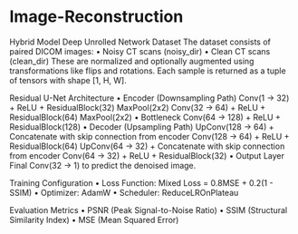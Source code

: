 # Image-Reconstruction
Hybrid Model Deep Unrolled Network
Dataset The dataset consists of paired DICOM images: • Noisy CT scans (noisy_dir) • Clean CT scans (clean_dir) These are normalized  and optionally augmented using transformations like flips and rotations. Each sample is returned as a tuple of tensors with shape [1, H, W].

Residual U-Net Architecture • Encoder (Downsampling Path) Conv(1 → 32) + ReLU + ResidualBlock(32) MaxPool(2x2) Conv(32 → 64) + ReLU + ResidualBlock(64) MaxPool(2x2) • Bottleneck Conv(64 → 128) + ReLU + ResidualBlock(128) • Decoder (Upsampling Path) UpConv(128 → 64) + Concatenate with skip connection from encoder Conv(128 → 64) + ReLU + ResidualBlock(64) UpConv(64 → 32) + Concatenate with skip connection from encoder Conv(64 → 32) + ReLU + ResidualBlock(32) • Output Layer Final Conv(32 → 1) to predict the denoised image.

Training Configuration • Loss Function: Mixed Loss = 0.8MSE + 0.2(1 - SSIM) • Optimizer: AdamW • Scheduler: ReduceLROnPlateau

Evaluation Metrics • PSNR (Peak Signal-to-Noise Ratio) • SSIM (Structural Similarity Index) • MSE (Mean Squared Error)
